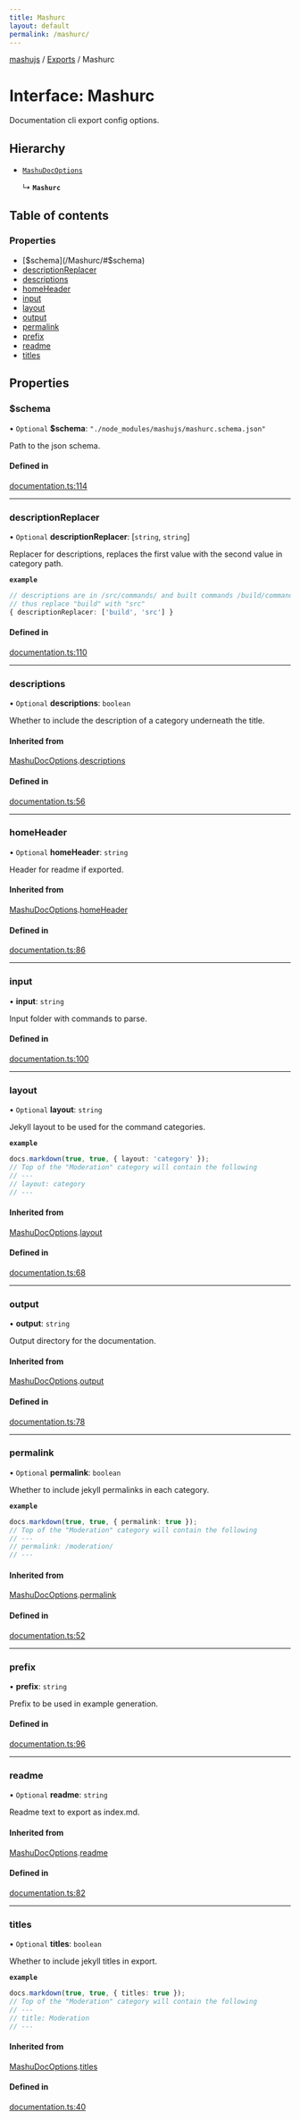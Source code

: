 ```yaml
---
title: Mashurc
layout: default
permalink: /mashurc/
---
```

[mashujs](/) / [Exports](/modules/) / Mashurc

# Interface: Mashurc

Documentation cli export config options.

## Hierarchy

- [`MashuDocOptions`](/MashuDocOptions/)

  ↳ **`Mashurc`**

## Table of contents

### Properties

- [$schema](/Mashurc/#$schema)
- [descriptionReplacer](/Mashurc/#descriptionreplacer)
- [descriptions](/Mashurc/#descriptions)
- [homeHeader](/Mashurc/#homeheader)
- [input](/Mashurc/#input)
- [layout](/Mashurc/#layout)
- [output](/Mashurc/#output)
- [permalink](/Mashurc/#permalink)
- [prefix](/Mashurc/#prefix)
- [readme](/Mashurc/#readme)
- [titles](/Mashurc/#titles)

## Properties

### $schema

• `Optional` **$schema**: ``"./node_modules/mashujs/mashurc.schema.json"``

Path to the json schema.

#### Defined in

[documentation.ts:114](https://github.com/EpokTarren/mashu/blob/e9c6c72/src/documentation.ts#L114)

___

### descriptionReplacer

• `Optional` **descriptionReplacer**: [`string`, `string`]

Replacer for descriptions, replaces the first value with the second value in category path.

**`example`**
```ts
// descriptions are in /src/commands/ and built commands /build/commands/
// thus replace "build" with "src"
{ descriptionReplacer: ['build', 'src'] }
```

#### Defined in

[documentation.ts:110](https://github.com/EpokTarren/mashu/blob/e9c6c72/src/documentation.ts#L110)

___

### descriptions

• `Optional` **descriptions**: `boolean`

Whether to include the description of a category underneath the title.

#### Inherited from

[MashuDocOptions](/MashuDocOptions/).[descriptions](/MashuDocOptions/#descriptions)

#### Defined in

[documentation.ts:56](https://github.com/EpokTarren/mashu/blob/e9c6c72/src/documentation.ts#L56)

___

### homeHeader

• `Optional` **homeHeader**: `string`

Header for readme if exported.

#### Inherited from

[MashuDocOptions](/MashuDocOptions/).[homeHeader](/MashuDocOptions/#homeheader)

#### Defined in

[documentation.ts:86](https://github.com/EpokTarren/mashu/blob/e9c6c72/src/documentation.ts#L86)

___

### input

• **input**: `string`

Input folder with commands to parse.

#### Defined in

[documentation.ts:100](https://github.com/EpokTarren/mashu/blob/e9c6c72/src/documentation.ts#L100)

___

### layout

• `Optional` **layout**: `string`

Jekyll layout to be used for the command categories.

**`example`**
```ts
docs.markdown(true, true, { layout: 'category' });
// Top of the "Moderation" category will contain the following
// ---
// layout: category
// ---
```

#### Inherited from

[MashuDocOptions](/MashuDocOptions/).[layout](/MashuDocOptions/#layout)

#### Defined in

[documentation.ts:68](https://github.com/EpokTarren/mashu/blob/e9c6c72/src/documentation.ts#L68)

___

### output

• **output**: `string`

Output directory for the documentation.

#### Inherited from

[MashuDocOptions](/MashuDocOptions/).[output](/MashuDocOptions/#output)

#### Defined in

[documentation.ts:78](https://github.com/EpokTarren/mashu/blob/e9c6c72/src/documentation.ts#L78)

___

### permalink

• `Optional` **permalink**: `boolean`

Whether to include jekyll permalinks in each category.

**`example`**
```ts
docs.markdown(true, true, { permalink: true });
// Top of the "Moderation" category will contain the following
// ---
// permalink: /moderation/
// ---
```

#### Inherited from

[MashuDocOptions](/MashuDocOptions/).[permalink](/MashuDocOptions/#permalink)

#### Defined in

[documentation.ts:52](https://github.com/EpokTarren/mashu/blob/e9c6c72/src/documentation.ts#L52)

___

### prefix

• **prefix**: `string`

Prefix to be used in example generation.

#### Defined in

[documentation.ts:96](https://github.com/EpokTarren/mashu/blob/e9c6c72/src/documentation.ts#L96)

___

### readme

• `Optional` **readme**: `string`

Readme text to export as index.md.

#### Inherited from

[MashuDocOptions](/MashuDocOptions/).[readme](/MashuDocOptions/#readme)

#### Defined in

[documentation.ts:82](https://github.com/EpokTarren/mashu/blob/e9c6c72/src/documentation.ts#L82)

___

### titles

• `Optional` **titles**: `boolean`

Whether to include jekyll titles in export.

**`example`**
```ts
docs.markdown(true, true, { titles: true });
// Top of the "Moderation" category will contain the following
// ---
// title: Moderation
// ---
```

#### Inherited from

[MashuDocOptions](/MashuDocOptions/).[titles](/MashuDocOptions/#titles)

#### Defined in

[documentation.ts:40](https://github.com/EpokTarren/mashu/blob/e9c6c72/src/documentation.ts#L40)
